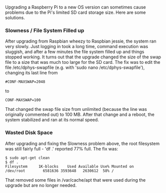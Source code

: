 Upgrading a Raspberry Pi to a new OS version can sometimes cause problems due to the Pi's limited SD card storage size.  Here are some solutions.

### Slowness / File System Filled up
After upgrading from Raspbian wheezy to Raspbian jessie, the system ran very slowly.  Just logging in took a long time, command execution was sluggish, and after a few minutes the file system filled up and things stopped working.  It turns out that the upgrade changed the size of the swap file to a size that was much too large for the SD card.  The fix was to edit the file /etc/dphys-swapfile (e.g. with 'sudo nano /etc/dphys-swapfile'), changing its last line from
```
#CONF-MAXSWAP=2048
```
to
```
CONF-MAXSWAP=100
```
That changed the swap file size from unlimited (because the line was originally commented out) to 100 MB.
After that change and a reboot, the system stabilized and ran at its normal speed.

### Wasted Disk Space
After upgrading and fixing the Slowness problem above, the root filesystem was still fairly full - 'df .' reported 77% full.  The fix was:
```
$ sudo apt-get clean
$ df .
Filesystem     1K-blocks    Used Available Use% Mounted on
/dev/root        6581636 3593648   2630612  58% /
```
That removed some files in /var/cache/apt that were used during the upgrade but are no longer needed.